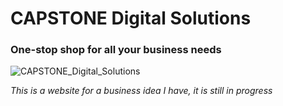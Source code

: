 # CAPSTONE Digital Solutions

### One-stop shop for all your business needs
![CAPSTONE_Digital_Solutions](https://github.com/Dan6200/capstone-digital-solutions/assets/57610029/01e1fe35-ac94-4244-9db2-bba8fd38fc6e)

*This is a website for a business idea I have, it is still in progress*

